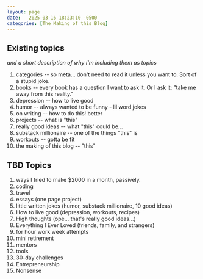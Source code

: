 ```yaml
---
layout: page
date:   2025-03-16 18:23:10 -0500
categories: [The Making of this Blog]
---
```


## Existing topics 
*and a short description of why I'm including them as topics*
1. categories -- so meta... don't need to read it unless you want to. Sort of a stupid joke. 
2. books -- every book has a question I want to ask it. Or I ask it: "take me away from this reality." 
3. depression -- how to live good
4. humor -- always wanted to be funny - lil word jokes
5. on writing -- how to do this! better
6. projects -- what is "this"
7. really good ideas -- what "this" could be...
8. substack millionaire -- one of the things "this" is
9. workouts -- gotta be fit
10. the making of this blog -- "this" 

## TBD Topics
1. ways I tried to make $2000 in a month, passively. 
2. coding
3. travel
4. essays (one page project)
5. little written jokes (humor, substack millionaire, 10 good ideas)
6. How to live good (depression, workouts, recipes)
7. High thoughts (ope... that's really good ideas...) 
8. Everything I Ever Loved (friends, family, and strangers)
9. for hour work week attempts
10. mini retirement
11. mentors
12. tools
13. 30-day challenges
14. Entrepreneurship
15. Nonsense
